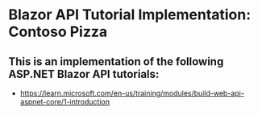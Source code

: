 # Blazor API Tutorial Implementation: Contoso Pizza

## This is an implementation of the following ASP.NET Blazor API tutorials:
* https://learn.microsoft.com/en-us/training/modules/build-web-api-aspnet-core/1-introduction
